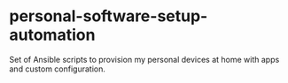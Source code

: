 # personal-software-setup-automation
Set of Ansible scripts to provision my personal devices at home with apps and custom configuration.

